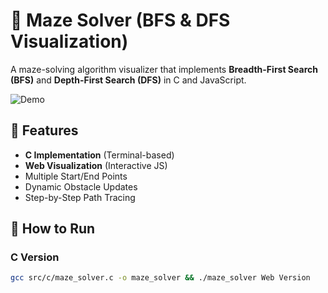# 🧩 Maze Solver (BFS & DFS Visualization)

A maze-solving algorithm visualizer that implements **Breadth-First Search (BFS)** and **Depth-First Search (DFS)** in C and JavaScript.

![Demo](assets/bfs-demo.gif)

## 📌 Features
- **C Implementation** (Terminal-based)
- **Web Visualization** (Interactive JS)
- Multiple Start/End Points
- Dynamic Obstacle Updates
- Step-by-Step Path Tracing

## 🚀 How to Run
### C Version
```bash
gcc src/c/maze_solver.c -o maze_solver && ./maze_solver Web Version
